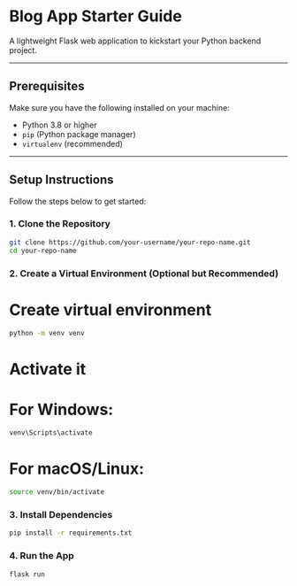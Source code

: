 # Blog App Starter Guide

A lightweight Flask web application to kickstart your Python backend project.

---

## Prerequisites

Make sure you have the following installed on your machine:

-  Python 3.8 or higher
-  `pip` (Python package manager)
-  `virtualenv` (recommended)

---

##  Setup Instructions

Follow the steps below to get started:

### 1️. Clone the Repository

```bash
git clone https://github.com/your-username/your-repo-name.git
cd your-repo-name
```


### 2️. Create a Virtual Environment (Optional but Recommended)

# Create virtual environment
```bash
python -m venv venv
```

# Activate it
# For Windows:
```bash
venv\Scripts\activate
```
# For macOS/Linux:
```bash
source venv/bin/activate
```

### 3️. Install Dependencies
```bash
pip install -r requirements.txt
```


### 4. Run the App
```bash
flask run
```